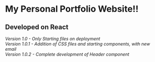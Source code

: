 # My Personal Portfolio Website!!

## Developed on React

*Version 1.0 - Only Starting files on deployment*  
*Version 1.0.1 - Addition of CSS files and starting components, with new email*  
*Version 1.0.2 - Complete development of Header component*
